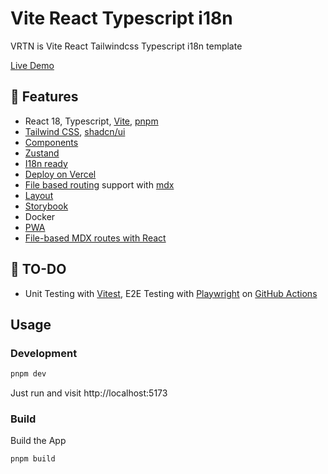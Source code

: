 # Vite React Typescript i18n
VRTN is Vite React Tailwindcss Typescript i18n template

[Live Demo](https://vrtn.0plan.dev/)

## 🚀 Features

- React 18, Typescript, [Vite](https://github.com/vitejs/vite), [pnpm](https://pnpm.io/) 
- [Tailwind CSS](https://tailwindcss.com/), [shadcn/ui](https://ui.shadcn.com/)
- [Components](./src/components)
- [Zustand](https://zustand-demo.pmnd.rs/)
- [I18n ready](./public/locales)
- [Deploy on Vercel](https://vercel.com)
- [File based routing](https://github.com/oedotme/generouted) support with [mdx](https://github.com/oedotme/generouted/tree/main/examples/react-router-mdx)
- [Layout](https://github.com/oedotme/generouted?tab=readme-ov-file#file-and-directories-naming-and-conventions)
- [Storybook](https://storybook.js.org/)
- Docker
- [PWA](https://vite-pwa-org.netlify.app/)
- [File-based MDX routes with React](https://github.com/oedotme/generouted/tree/main/examples/react-router-mdx)

## 🚧 TO-DO
- Unit Testing with [Vitest](https://github.com/vitest-dev/vitest), E2E Testing with [Playwright](https://playwright.dev/)
  on [GitHub Actions](https://github.com/features/actions)

[//]: # (## Try it now!)

[//]: # ()
[//]: # (### GitHub Template)

[//]: # ()
[//]: # ([Create a repo from this template on GitHub]&#40;https://github.com/0plan/vrtn/generate)

## Usage

### Development
```bash
pnpm dev
```
Just run and visit http://localhost:5173

### Build

Build the App

```bash
pnpm build
```
